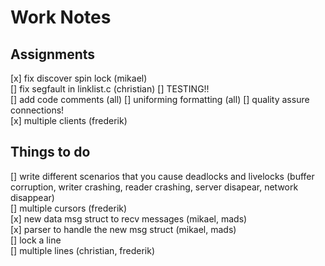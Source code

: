 # Work Notes

## Assignments
[x] fix discover spin lock (mikael)  
[] fix segfault in linklist.c (christian) 
[] TESTING!!  
[] add code comments  (all)
[] uniforming formatting (all)
[] quality assure connections!  
[x] multiple clients (frederik)  

## Things to do
[] write different scenarios that you cause deadlocks and livelocks (buffer corruption, writer crashing, reader crashing, server disapear, network disappear)  
[] multiple cursors (frederik)  
[x] new data msg struct to recv messages (mikael, mads)   
[x] parser to handle the new msg struct (mikael, mads)  
[] lock a line  
[] multiple lines (christian, frederik)  
